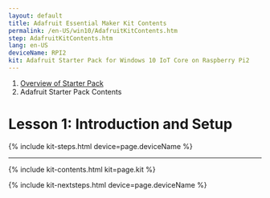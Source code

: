 ```yaml
---
layout: default
title: Adafruit Essential Maker Kit Contents
permalink: /en-US/win10/AdafruitKitContents.htm
step: AdafruitKitContents.htm
lang: en-US
deviceName: RPI2
kit: Adafruit Starter Pack for Windows 10 IoT Core on Raspberry Pi2
---
```

<ol class="breadcrumb">
  <li><a href="{{site.baseurl}}/{{page.lang}}/AdafruitMakerKit.htm">Overview of Starter Pack</a></li>
  <li class="active">Adafruit Starter Pack Contents</li>
</ol>
<h1 class="page-title"> Lesson 1: Introduction and Setup </h1>
{% include kit-steps.html device=page.deviceName %}

<hr>


{% include kit-contents.html kit=page.kit %}


{% include kit-nextsteps.html device=page.deviceName %}
